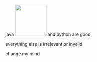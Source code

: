 java <img src="https://cdn-icons-png.flaticon.com/512/226/226777.png" width="100"> and python are good,

everything else is irrelevant or invalid

change my mind


